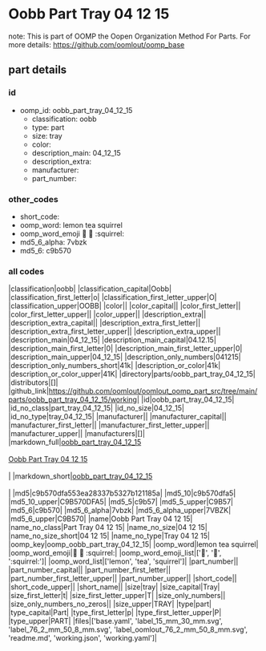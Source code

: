 # Oobb Part Tray 04 12 15  

note: This is part of OOMP the Oopen Organization Method For Parts. For more details: https://github.com/oomlout/oomp_base

##  part details





### id
* oomp_id: oobb_part_tray_04_12_15
  * classification: oobb
  * type: part
  * size: tray
  * color: 
  * description_main: 04_12_15
  * description_extra: 
  * manufacturer: 
  * part_number: 

### other_codes
* short_code: 
* oomp_word: lemon tea squirrel
* oomp_word_emoji :lemon: :tea: :squirrel:
* md5_6_alpha: 7vbzk
* md5_6: c9b570

### all codes 
|classification|oobb|
|classification_capital|Oobb|
|classification_first_letter|o|
|classification_first_letter_upper|O|
|classification_upper|OOBB|
|color||
|color_capital||
|color_first_letter||
|color_first_letter_upper||
|color_upper||
|description_extra||
|description_extra_capital||
|description_extra_first_letter||
|description_extra_first_letter_upper||
|description_extra_upper||
|description_main|04_12_15|
|description_main_capital|04.12.15|
|description_main_first_letter|0|
|description_main_first_letter_upper|0|
|description_main_upper|04_12_15|
|description_only_numbers|041215|
|description_only_numbers_short|41k|
|description_or_color|41k|
|description_or_color_upper|41K|
|directory|parts/oobb_part_tray_04_12_15|
|distributors|[]|
|github_link|https://github.com/oomlout/oomlout_oomp_part_src/tree/main/parts/oobb_part_tray_04_12_15/working|
|id|oobb_part_tray_04_12_15|
|id_no_class|part_tray_04_12_15|
|id_no_size|04_12_15|
|id_no_type|tray_04_12_15|
|manufacturer||
|manufacturer_capital||
|manufacturer_first_letter||
|manufacturer_first_letter_upper||
|manufacturer_upper||
|manufacturers|[]|
|markdown_full|[oobb_part_tray_04_12_15](https://github.com/oomlout/oomlout_oomp_part_src/tree/main/parts/oobb_part_tray_04_12_15/working)<br>[](https://github.com/oomlout/oomlout_oomp_part_src/tree/main/parts/oobb_part_tray_04_12_15/working)<br>[Oobb Part Tray 04 12 15](https://github.com/oomlout/oomlout_oomp_part_src/tree/main/parts/oobb_part_tray_04_12_15/working)<br><br>|
|markdown_short|[oobb_part_tray_04_12_15](https://github.com/oomlout/oomlout_oomp_part_src/tree/main/parts/oobb_part_tray_04_12_15/working)<br><br>|
|md5|c9b570dfa553ea28337b5327b121185a|
|md5_10|c9b570dfa5|
|md5_10_upper|C9B570DFA5|
|md5_5|c9b57|
|md5_5_upper|C9B57|
|md5_6|c9b570|
|md5_6_alpha|7vbzk|
|md5_6_alpha_upper|7VBZK|
|md5_6_upper|C9B570|
|name|Oobb Part Tray 04 12 15|
|name_no_class|Part Tray 04 12 15|
|name_no_size|04 12 15|
|name_no_size_short|04 12 15|
|name_no_type|Tray 04 12 15|
|oomp_key|oomp_oobb_part_tray_04_12_15|
|oomp_word|lemon tea squirrel|
|oomp_word_emoji|:lemon: :tea: :squirrel:|
|oomp_word_emoji_list|[':lemon:', ':tea:', ':squirrel:']|
|oomp_word_list|['lemon', 'tea', 'squirrel']|
|part_number||
|part_number_capital||
|part_number_first_letter||
|part_number_first_letter_upper||
|part_number_upper||
|short_code||
|short_code_upper||
|short_name||
|size|tray|
|size_capital|Tray|
|size_first_letter|t|
|size_first_letter_upper|T|
|size_only_numbers||
|size_only_numbers_no_zeros||
|size_upper|TRAY|
|type|part|
|type_capital|Part|
|type_first_letter|p|
|type_first_letter_upper|P|
|type_upper|PART|
|files|['base.yaml', 'label_15_mm_30_mm.svg', 'label_76_2_mm_50_8_mm.svg', 'label_oomlout_76_2_mm_50_8_mm.svg', 'readme.md', 'working.json', 'working.yaml']|
